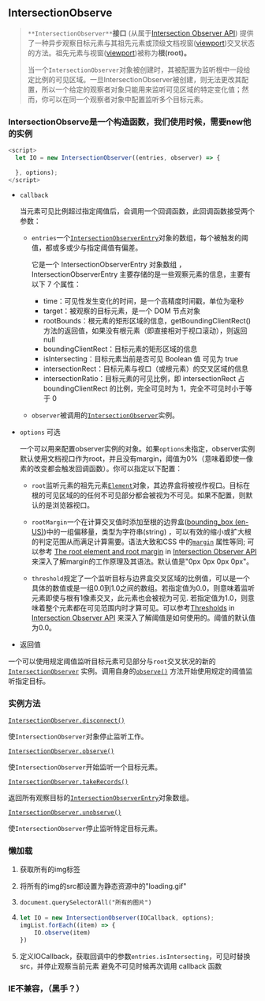 ## IntersectionObserve

> `**IntersectionObserver**`**接口** (从属于[Intersection Observer API](https://developer.mozilla.org/en-US/docs/Web/API/Intersection_Observer_API)) 提供了一种异步观察目标元素与其祖先元素或顶级文档视窗([viewport](https://developer.mozilla.org/zh-CN/docs/Glossary/Viewport))交叉状态的方法。祖先元素与视窗([viewport](https://developer.mozilla.org/zh-CN/docs/Glossary/Viewport))被称为**根(root)。**
>
> 当一个`IntersectionObserver`对象被创建时，其被配置为监听根中一段给定比例的可见区域。一旦IntersectionObserver被创建，则无法更改其配置，所以一个给定的观察者对象只能用来监听可见区域的特定变化值；然而，你可以在同一个观察者对象中配置监听多个目标元素。

### IntersectionObserve是一个构造函数，我们使用时候，需要new他的实例

```js
<script>
  let IO = new IntersectionObserver((entries, observer) => {
      
  }, options);
</script>

```

* `callback`

  当元素可见比例超过指定阈值后，会调用一个回调函数，此回调函数接受两个参数：

  * `entries`一个[`IntersectionObserverEntry`](https://developer.mozilla.org/zh-CN/docs/Web/API/IntersectionObserverEntry)对象的数组，每个被触发的阈值，都或多或少与指定阈值有偏差。

    它是一个 IntersectionObserverEntry 对象数组 ，IntersectionObserverEntry 主要存储的是一些观察元素的信息，主要有以下 7 个属性：

    * time：可见性发生变化的时间，是一个高精度时间戳，单位为毫秒
    * target：被观察的目标元素，是一个 DOM 节点对象
    * rootBounds：根元素的矩形区域的信息，getBoundingClientRect()方法的返回值，如果没有根元素（即直接相对于视口滚动），则返回 null
    * boundingClientRect：目标元素的矩形区域的信息
    * isIntersecting：目标元素当前是否可见 Boolean 值 可见为 true
    * intersectionRect：目标元素与视口（或根元素）的交叉区域的信息
    * intersectionRatio：目标元素的可见比例，即 intersectionRect 占 boundingClientRect 的比例，完全可见时为 1，完全不可见时小于等于 0

  * `observer`被调用的[`IntersectionObserver`](https://developer.mozilla.org/zh-CN/docs/Web/API/IntersectionObserver)实例。

* `options` 可选

  一个可以用来配置observer实例的对象。如果`options`未指定，observer实例默认使用文档视口作为root，并且没有margin，阈值为0%（意味着即使一像素的改变都会触发回调函数）。你可以指定以下配置：

  * `root`监听元素的祖先元素[`Element`](https://developer.mozilla.org/zh-CN/docs/Web/API/Element)对象，其边界盒将被视作视口。目标在根的可见区域的的任何不可见部分都会被视为不可见。如果不配置，则默认的是浏览器视口。

  * `rootMargin`一个在计算交叉值时添加至根的边界盒([bounding_box (en-US)](https://developer.mozilla.org/en-US/docs/Glossary/bounding_box))中的一组偏移量，类型为字符串(string) ，可以有效的缩小或扩大根的判定范围从而满足计算需要。语法大致和CSS 中的[`margin`](https://developer.mozilla.org/zh-CN/docs/Web/CSS/margin) 属性等同; 可以参考 [The root element and root margin](https://developer.mozilla.org/en-US/docs/Web/API/Intersection_Observer_API#the_root_element_and_root_margin) in [Intersection Observer API](https://developer.mozilla.org/en-US/docs/Web/API/Intersection_Observer_API)来深入了解margin的工作原理及其语法。默认值是"0px 0px 0px 0px"。

  * `threshold`规定了一个监听目标与边界盒交叉区域的比例值，可以是一个具体的数值或是一组0.0到1.0之间的数组。若指定值为0.0，则意味着监听元素即使与根有1像素交叉，此元素也会被视为可见. 若指定值为1.0，则意味着整个元素都在可见范围内时才算可见。可以参考[Thresholds](https://developer.mozilla.org/en-US/docs/Web/API/Intersection_Observer_API#thresholds) in [Intersection Observer API](https://developer.mozilla.org/en-US/docs/Web/API/Intersection_Observer_API) 来深入了解阈值是如何使用的。阈值的默认值为0.0。

* 返回值

一个可以使用规定阈值监听目标元素可见部分与`root`交叉状况的新的[`IntersectionObserver`](https://developer.mozilla.org/zh-CN/docs/Web/API/IntersectionObserver) 实例。调用自身的[`observe()`](https://developer.mozilla.org/zh-CN/docs/Web/API/IntersectionObserver/observe) 方法开始使用规定的阈值监听指定目标。

### 实例方法

[`IntersectionObserver.disconnect()`](https://developer.mozilla.org/zh-CN/docs/Web/API/IntersectionObserver/disconnect)

使`IntersectionObserver`对象停止监听工作。

[`IntersectionObserver.observe()`](https://developer.mozilla.org/zh-CN/docs/Web/API/IntersectionObserver/observe)

使`IntersectionObserver`开始监听一个目标元素。

[`IntersectionObserver.takeRecords()`](https://developer.mozilla.org/zh-CN/docs/Web/API/IntersectionObserver/takeRecords)

返回所有观察目标的[`IntersectionObserverEntry`](https://developer.mozilla.org/zh-CN/docs/Web/API/IntersectionObserverEntry)对象数组。

[`IntersectionObserver.unobserve()`](https://developer.mozilla.org/zh-CN/docs/Web/API/IntersectionObserver/unobserve)

使`IntersectionObserver`停止监听特定目标元素。

### 懒加载

1. 获取所有的img标签

2. 将所有的img的src都设置为静态资源中的"loading.gif"

3. `document.querySelectorAll("所有的图片")`

4. ```js
   let IO = new IntersectionObserver(IOCallback, options);
   imgList.forEach((item) => {
       IO.observe(item)
   })
   ```

5. 定义IOCallback，获取回调中的参数`entries.isIntersecting`，可见时替换src，并停止观察当前元素 避免不可见时候再次调用 callback 函数

### IE不兼容，（黑手？）



